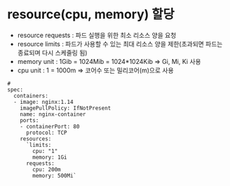 # resource(cpu, memory) 할당
  - resource requests : 파드 실행을 위한 최소 리소스 양을 요청
  - resource limits : 파드가 사용할 수 있는 최대 리소스 양을 제한(초과되면 파드는 종료되며 다시 스케줄링 됨)
  - memory unit : 1Gib = 1024Mib = 1024*1024Kib => Gi, Mi, Ki 사용
  - cpu unit : 1 = 1000m => 코어수 또는 밀리코어(m)으로 사용
  
```
#
spec:
  containers:
  - image: nginx:1.14
    imagePullPolicy: IfNotPresent
    name: nginx-container
    ports:
    - containerPort: 80
      protocol: TCP
    resources:
      `limits:
        cpu: "1"
        memory: 1Gi
      requests:
        cpu: 200m
        memory: 500Mi`

```

